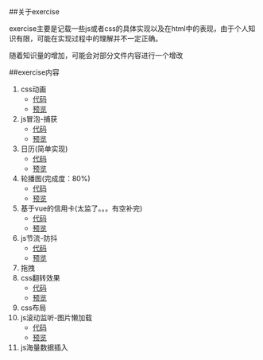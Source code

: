 ##关于exercise

exercise主要是记载一些js或者css的具体实现以及在html中的表现，由于个人知识有限，可能在实现过程中的理解并不一定正确。

随着知识量的增加，可能会对部分文件内容进行一个增改

##exercise内容

1. css动画
    + [代码](https://github.com/WU731642061/js-exercise/tree/master/exercise/animation)
    + [预览](https://wu731642061.github.io/js-exercise/exercise/animation/animation.html)
2. js冒泡-捕获
    + [代码](https://github.com/WU731642061/js-exercise/tree/master/exercise/bubbling)
    + [预览](https://wu731642061.github.io/js-exercise/exercise/bubbling/bubbling.html)
3. 日历(简单实现)
    + [代码](https://github.com/WU731642061/js-exercise/tree/master/exercise/calendar)
    + [预览](https://wu731642061.github.io/js-exercise/exercise/calendar/calendar.html)
4. 轮播图(完成度：80%)
    + [代码](https://github.com/WU731642061/js-exercise/tree/master/exercise/carousel_map)
    + [预览](https://wu731642061.github.io/js-exercise/exercise/carousel_map/carousel.html)
5. 基于vue的信用卡(太监了。。。有空补完)
    + [代码](https://github.com/WU731642061/js-exercise/tree/master/exercise/credit_card_form)
    + [预览](https://wu731642061.github.io/js-exercise/exercise/credit_card_form/index.html)
6. js节流-防抖
    + [代码](https://github.com/WU731642061/js-exercise/tree/master/exercise/debouncing_throttling)
    + [预览](https://wu731642061.github.io/js-exercise/exercise/debouncing_throttling/debouncing_throttling.html)
7. 拖拽
8. css翻转效果
    + [代码](https://github.com/WU731642061/js-exercise/tree/master/exercise/flip)
    + [预览](https://wu731642061.github.io/js-exercise/exercise/flip/flip.html)
9. css布局
10. js滚动监听-图片懒加载
    + [代码](https://github.com/WU731642061/js-exercise/tree/master/exercise/screen)
    + [预览](https://wu731642061.github.io/js-exercise/exercise/screen/screen.html)
11. js海量数据插入